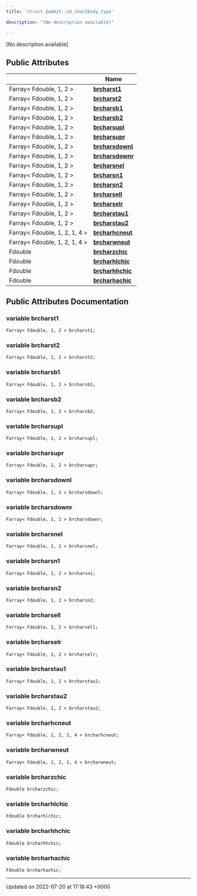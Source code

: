 ```yaml
---
title: 'struct Gambit::sd_char2body_type'

description: "[No description available]"

---
```









[No description available]

## Public Attributes

|                | Name           |
| -------------- | -------------- |
| Farray< Fdouble, 1, 2 > | **[brcharst1](/documentation/code/classes/structgambit_1_1sd__char2body__type/#variable-brcharst1)**  |
| Farray< Fdouble, 1, 2 > | **[brcharst2](/documentation/code/classes/structgambit_1_1sd__char2body__type/#variable-brcharst2)**  |
| Farray< Fdouble, 1, 2 > | **[brcharsb1](/documentation/code/classes/structgambit_1_1sd__char2body__type/#variable-brcharsb1)**  |
| Farray< Fdouble, 1, 2 > | **[brcharsb2](/documentation/code/classes/structgambit_1_1sd__char2body__type/#variable-brcharsb2)**  |
| Farray< Fdouble, 1, 2 > | **[brcharsupl](/documentation/code/classes/structgambit_1_1sd__char2body__type/#variable-brcharsupl)**  |
| Farray< Fdouble, 1, 2 > | **[brcharsupr](/documentation/code/classes/structgambit_1_1sd__char2body__type/#variable-brcharsupr)**  |
| Farray< Fdouble, 1, 2 > | **[brcharsdownl](/documentation/code/classes/structgambit_1_1sd__char2body__type/#variable-brcharsdownl)**  |
| Farray< Fdouble, 1, 2 > | **[brcharsdownr](/documentation/code/classes/structgambit_1_1sd__char2body__type/#variable-brcharsdownr)**  |
| Farray< Fdouble, 1, 2 > | **[brcharsnel](/documentation/code/classes/structgambit_1_1sd__char2body__type/#variable-brcharsnel)**  |
| Farray< Fdouble, 1, 2 > | **[brcharsn1](/documentation/code/classes/structgambit_1_1sd__char2body__type/#variable-brcharsn1)**  |
| Farray< Fdouble, 1, 2 > | **[brcharsn2](/documentation/code/classes/structgambit_1_1sd__char2body__type/#variable-brcharsn2)**  |
| Farray< Fdouble, 1, 2 > | **[brcharsell](/documentation/code/classes/structgambit_1_1sd__char2body__type/#variable-brcharsell)**  |
| Farray< Fdouble, 1, 2 > | **[brcharselr](/documentation/code/classes/structgambit_1_1sd__char2body__type/#variable-brcharselr)**  |
| Farray< Fdouble, 1, 2 > | **[brcharstau1](/documentation/code/classes/structgambit_1_1sd__char2body__type/#variable-brcharstau1)**  |
| Farray< Fdouble, 1, 2 > | **[brcharstau2](/documentation/code/classes/structgambit_1_1sd__char2body__type/#variable-brcharstau2)**  |
| Farray< Fdouble, 1, 2, 1, 4 > | **[brcharhcneut](/documentation/code/classes/structgambit_1_1sd__char2body__type/#variable-brcharhcneut)**  |
| Farray< Fdouble, 1, 2, 1, 4 > | **[brcharwneut](/documentation/code/classes/structgambit_1_1sd__char2body__type/#variable-brcharwneut)**  |
| Fdouble | **[brcharzchic](/documentation/code/classes/structgambit_1_1sd__char2body__type/#variable-brcharzchic)**  |
| Fdouble | **[brcharhlchic](/documentation/code/classes/structgambit_1_1sd__char2body__type/#variable-brcharhlchic)**  |
| Fdouble | **[brcharhhchic](/documentation/code/classes/structgambit_1_1sd__char2body__type/#variable-brcharhhchic)**  |
| Fdouble | **[brcharhachic](/documentation/code/classes/structgambit_1_1sd__char2body__type/#variable-brcharhachic)**  |

## Public Attributes Documentation

### variable brcharst1

```
Farray< Fdouble, 1, 2 > brcharst1;
```


### variable brcharst2

```
Farray< Fdouble, 1, 2 > brcharst2;
```


### variable brcharsb1

```
Farray< Fdouble, 1, 2 > brcharsb1;
```


### variable brcharsb2

```
Farray< Fdouble, 1, 2 > brcharsb2;
```


### variable brcharsupl

```
Farray< Fdouble, 1, 2 > brcharsupl;
```


### variable brcharsupr

```
Farray< Fdouble, 1, 2 > brcharsupr;
```


### variable brcharsdownl

```
Farray< Fdouble, 1, 2 > brcharsdownl;
```


### variable brcharsdownr

```
Farray< Fdouble, 1, 2 > brcharsdownr;
```


### variable brcharsnel

```
Farray< Fdouble, 1, 2 > brcharsnel;
```


### variable brcharsn1

```
Farray< Fdouble, 1, 2 > brcharsn1;
```


### variable brcharsn2

```
Farray< Fdouble, 1, 2 > brcharsn2;
```


### variable brcharsell

```
Farray< Fdouble, 1, 2 > brcharsell;
```


### variable brcharselr

```
Farray< Fdouble, 1, 2 > brcharselr;
```


### variable brcharstau1

```
Farray< Fdouble, 1, 2 > brcharstau1;
```


### variable brcharstau2

```
Farray< Fdouble, 1, 2 > brcharstau2;
```


### variable brcharhcneut

```
Farray< Fdouble, 1, 2, 1, 4 > brcharhcneut;
```


### variable brcharwneut

```
Farray< Fdouble, 1, 2, 1, 4 > brcharwneut;
```


### variable brcharzchic

```
Fdouble brcharzchic;
```


### variable brcharhlchic

```
Fdouble brcharhlchic;
```


### variable brcharhhchic

```
Fdouble brcharhhchic;
```


### variable brcharhachic

```
Fdouble brcharhachic;
```


-------------------------------

Updated on 2022-07-20 at 17:18:43 +0000
